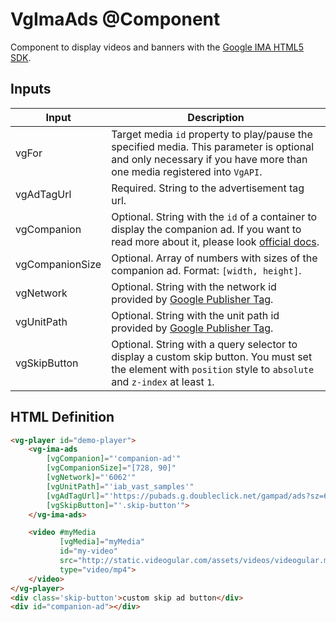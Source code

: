 # VgImaAds @Component

Component to display videos and banners with the [Google IMA HTML5 SDK](https://developers.google.com/interactive-media-ads/docs/sdks/html5/).

## Inputs

| Input | Description |
|--- |--- |
| vgFor | Target media `id` property to play/pause the specified media. This parameter is optional and only necessary if you have more than one media registered into `VgAPI`. |
| vgAdTagUrl | Required. String to the advertisement tag url. |
| vgCompanion | Optional. String with the `id` of a container to display the companion ad. If you want to read more about it, please look [official docs](https://developers.google.com/interactive-media-ads/docs/sdks/html5/companions-gpt). |
| vgCompanionSize | Optional. Array of numbers with sizes of the companion ad. Format: `[width, height]`. |
| vgNetwork | Optional. String with the network id provided by [Google Publisher Tag](https://developers.google.com/doubleclick-gpt/). |
| vgUnitPath | Optional. String with the unit path id provided by [Google Publisher Tag](https://developers.google.com/doubleclick-gpt/). |
| vgSkipButton | Optional. String with a query selector to display a custom skip button. You must set the element with `position` style to `absolute` and `z-index` at least `1`. |

## HTML Definition

```html
<vg-player id="demo-player">
    <vg-ima-ads
        [vgCompanion]="'companion-ad'"
        [vgCompanionSize]="[728, 90]"
        [vgNetwork]="'6062'"
        [vgUnitPath]="'iab_vast_samples'"
        [vgAdTagUrl]="'https://pubads.g.doubleclick.net/gampad/ads?sz=640x480&iu=/124319096/external/single_ad_samples&ciu_szs=300x250&impl=s&gdfp_req=1&env=vp&output=vast&unviewed_position_start=1&cust_params=deployment%3Ddevsite%26sample_ct%3Dskippablelinear&correlator='"
        [vgSkipButton]="'.skip-button'">
    </vg-ima-ads>

    <video #myMedia
           [vgMedia]="myMedia"
           id="my-video"
           src="http://static.videogular.com/assets/videos/videogular.mp4"
           type="video/mp4">
    </video>
</vg-player>
<div class='skip-button'>custom skip ad button</div>
<div id="companion-ad"></div>

```
